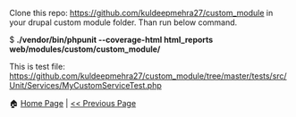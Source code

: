 Clone this repo: https://github.com/kuldeepmehra27/custom_module in your drupal custom module folder. Than run below command.

$ **./vendor/bin/phpunit --coverage-html html_reports web/modules/custom/custom_module/**


This is test file: https://github.com/kuldeepmehra27/custom_module/tree/master/tests/src/Unit/Services/MyCustomServiceTest.php



:house: [Home Page](README.md) | [<< Previous Page](phpunit-details.md)
